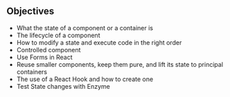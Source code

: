 ## Objectives
- What the state of a component or a container is
- The lifecycle of a component
- How to modify a state and execute code in the right order
- Controlled component
- Use Forms in React
- Reuse smaller components, keep them pure, and lift its state to principal containers
- The use of a React Hook and how to create one
- Test State changes with Enzyme